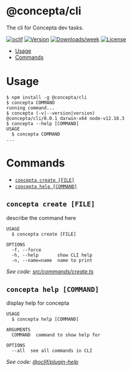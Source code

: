 @concepta/cli
=============

The cli for Concepta dev tasks.

[![oclif](https://img.shields.io/badge/cli-oclif-brightgreen.svg)](https://oclif.io)
[![Version](https://img.shields.io/npm/v/@concepta/cli.svg)](https://npmjs.org/package/@concepta/cli)
[![Downloads/week](https://img.shields.io/npm/dw/@concepta/cli.svg)](https://npmjs.org/package/@concepta/cli)
[![License](https://img.shields.io/npm/l/@concepta/cli.svg)](https://github.com/conceptainc/rockts/blob/master/package.json)

<!-- toc -->
* [Usage](#usage)
* [Commands](#commands)
<!-- tocstop -->
# Usage
<!-- usage -->
```sh-session
$ npm install -g @concepta/cli
$ concepta COMMAND
running command...
$ concepta (-v|--version|version)
@concepta/cli/0.0.1 darwin-x64 node-v12.16.3
$ concepta --help [COMMAND]
USAGE
  $ concepta COMMAND
...
```
<!-- usagestop -->
# Commands
<!-- commands -->
* [`concepta create [FILE]`](#concepta-create-file)
* [`concepta help [COMMAND]`](#concepta-help-command)

## `concepta create [FILE]`

describe the command here

```
USAGE
  $ concepta create [FILE]

OPTIONS
  -f, --force
  -h, --help       show CLI help
  -n, --name=name  name to print
```

_See code: [src/commands/create.ts](https://github.com/conceptainc/rockts/blob/v0.0.1/src/commands/create.ts)_

## `concepta help [COMMAND]`

display help for concepta

```
USAGE
  $ concepta help [COMMAND]

ARGUMENTS
  COMMAND  command to show help for

OPTIONS
  --all  see all commands in CLI
```

_See code: [@oclif/plugin-help](https://github.com/oclif/plugin-help/blob/v3.0.1/src/commands/help.ts)_
<!-- commandsstop -->
